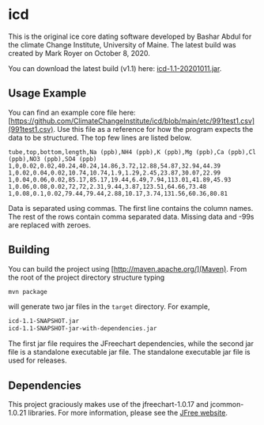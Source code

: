 # icd

This is the original ice core dating software developed by Bashar
Abdul for the climate Change Institute, University of Maine. The latest
build was created by Mark Royer on October 8, 2020.

You can download the latest build (v1.1)
here:
[icd-1.1-20201011.jar](https://github.com/ClimateChangeInstitute/icd/releases/download/v1.1/icd-1.1-20201011.jar).

## Usage Example

You can find an example core file here: [https://github.com/ClimateChangeInstitute/icd/blob/main/etc/991test1.csv](991test1.csv).  Use this file as a reference for how the program expects the data to be structured.  The top few lines are listed below.

``` pure-data
tube,top,bottom,length,Na (ppb),NH4 (ppb),K (ppb),Mg (ppb),Ca (ppb),Cl (ppb),NO3 (ppb),SO4 (ppb)
1,0,0.02,0.02,40.24,40.24,14.86,3.72,12.88,54.87,32.94,44.39
1,0.02,0.04,0.02,10.74,10.74,1.9,1.29,2.45,23.87,30.07,22.99
1,0.04,0.06,0.02,85.17,85.17,19.44,6.49,7.94,113.01,41.89,45.93
1,0.06,0.08,0.02,72,72,2.31,9.44,3.87,123.51,64.66,73.48
1,0.08,0.1,0.02,79.44,79.44,2.88,10.17,3.74,131.56,60.36,80.81
```

Data is separated using commas.  The first line contains the column
names.  The rest of the rows contain comma separated data.  Missing
data and -99s are replaced with zeroes.


## Building

You can build the project using [http://maven.apache.org/](Maven).  From the root of the project directory structure typing

``` bash
mvn package
```

will generate two jar files in the `target` directory. For example,

``` bash
icd-1.1-SNAPSHOT.jar
icd-1.1-SNAPSHOT-jar-with-dependencies.jar
```

The first jar file requires the JFreechart dependencies, while the
second jar file is a standalone executable jar file.  The standalone
executable jar file is used for releases.


## Dependencies

This project graciously makes use of the jfreechart-1.0.17 and
jcommon-1.0.21 libraries.  For more information, please see the [JFree
website](http://www.jfree.org/jfreechart/).
